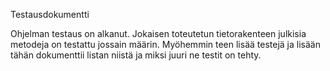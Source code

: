 Testausdokumentti

Ohjelman testaus on alkanut. Jokaisen toteutetun tietorakenteen julkisia metodeja on testattu jossain määrin. Myöhemmin teen lisää testejä ja lisään tähän dokumenttii listan niistä ja miksi juuri ne testit on tehty.
